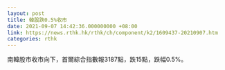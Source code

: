 ```yaml
---
layout: post
title: 韓股跌0.5%收市
date: 2021-09-07 14:42:36.000000000 +08:00
link: https://news.rthk.hk/rthk/ch/component/k2/1609437-20210907.htm
categories: rthk
---
```


南韓股市收市向下，首爾綜合指數報3187點，跌15點，跌幅0.5%。
